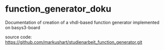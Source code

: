 # function_generator_doku
Documentation of creation of a vhdl-based function generator implemented on basys3-board

source code: https://github.com/markushart/studienarbeit_function_generator.git
